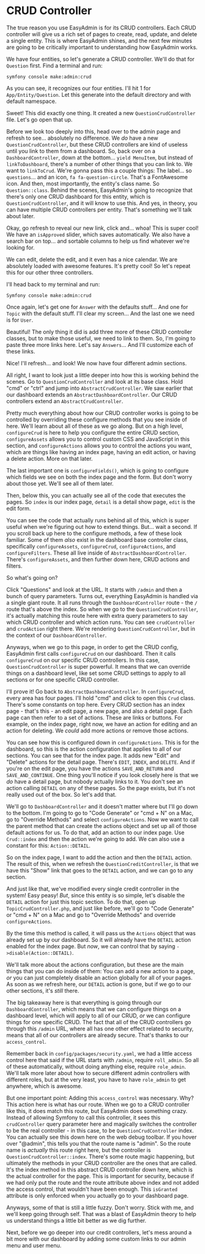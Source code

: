 # CRUD Controller

The true reason you use EasyAdmin is for its CRUD controllers. Each CRUD controller will give us a rich set of pages to create, read, update, and delete a single entity. This is where EasyAdmin shines, and the next few minutes are going to be critically important to understanding how EasyAdmin works.

We have four entities, so let's generate a CRUD controller. We'll do that for `Question` first. Find a terminal and run:

```
symfony console make:admin:crud
```

As you can see, it recognizes our four entities. I'll hit 1 for `App/Entity/Question`. Let this generate into the default directory and with default namespace.

Sweet! This did exactly one thing. It created a new `QuestionCrudController` file. Let's go open that up.

Before we look too deeply into this, head over to the admin page and refresh to see... absolutely no difference. We *do* have a new `QuestionCrudController`, but these CRUD controllers are kind of useless until you link to them from a dashboard. So, back over on a `DashboardController`, down at the bottom... `yield MenuItem`, but instead of `linkToDashboard`, there's a number of other things that you can link to. We want to `linkToCrud`. We're gonna pass this a couple things: The label... so `questions`... and an icon, `fa fa-question-circle`. That's a FontAwesome icon. And then, most importantly, the entity's class name. So `Question::class`. Behind the scenes, EasyAdmin's going to recognize that there's only one CRUD dashboard for this entity, which is `QuestionCrudController`, and it will know to use this. And yes, in theory, you can have multiple CRUD controllers per entity. That's something we'll talk about later.

Okay, go refresh to reveal our new link, click and... whoa! This is super cool! We have an `isApproved` slider, which saves automatically. We also have a search bar on top... and sortable columns to help us find whatever we're looking for.

We can edit, delete the edit, and it even has a nice calendar. We are absolutely loaded with awesome features. It's pretty cool! So let's repeat this for our other three controllers.

I'll head back to my terminal and run:

```terminal
Symfony console make:admin:crud
```

Once again, let's get one for `Answer` with the defaults stuff... And one for `Topic` with the default stuff. I'll clear my screen... And the last one we need is for `User`.

Beautiful! The only thing it did is add three more of these CRUD controller classes, but to make those useful, we need to link to them. So, I'm going to paste three more links here. Let's say `Answers`... And I'll customize each of these links.

Nice! I'll refresh... and look! We now have four different admin sections.

All right, I want to look just a little deeper into how this is working behind the scenes. Go to `QuestionCrudController` and look at its base class. Hold "cmd" or "ctrl" and jump into `AbstractCrudController`. We saw earlier that our dashboard extends an `AbstractDashboardController`. Our CRUD controllers extend an `AbstractCrudController`.

Pretty much everything about how our CRUD controller works is going to be controlled by overriding these configure methods that you see inside of here. We'll learn about all of these as we go along. But on a high level, `configureCrud` is here to help you configure the entire CRUD section, `configureAssets` allows you to control custom CSS and JavaScript in this section, and `configureActions` allows you to control the actions you want, which are things like having an index page, having an edit action, or having a delete action. More on that later.

The last important one is `configureFields()`, which is going to configure which fields we see on both the index page and the form. But don't worry about those yet. We'll see all of them later.

Then, below this, you can actually see all of the code that executes the pages. So `index` is our index page, `detail` is a detail show page, `edit` is the edit form.

You can see the code that actually runs behind all of this, which is super useful when we're figuring out how to extend things. But... wait a second. If you scroll back up here to the configure methods, a few of these look familiar. Some of them *also* exist in the dashboard base controller class, specifically `configureAssets`, `configureCrud`, `configureActions`, and `configureFilters`. These all live inside of `AbstractDashboardController`. There's `configureAssets`, and then further down here, CRUD actions and filters.

So what's going on?

Click "Questions" and look at the URL. It starts with `/admin` and then a bunch of query parameters. Turns out, everything EasyAdmin is handled via a single giant route. It all runs through the `DashboardController` route - the `/` route that's above the index. So when we go to the `QuestionCrudController`, it's actually matching this route here with extra query parameters to say which CRUD controller and which action runs. You can see `crudController` and `crudAction` right there. We're rendering `QuestionCrudController`, but in the context of our `DashboardController`.

Anyways, when we go to this page, in order to get the CRUD config, EasyAdmin first calls `configureCrud` on our dashboard. Then it calls `configureCrud` on our specific CRUD controllers. In this case, `QuestionCrudController` is super powerful. It means that we can override things on a dashboard level, like set some CRUD settings to apply to all sections or for one specific CRUD controller.

I'll prove it! Go back to `AbstractDashboardController`. In `configureCrud`, every area has four pages. I'll hold "cmd" and click to open this `Crud` class. There's some constants on top here. Every CRUD section has an index page - that's this - an edit page, a new page, and also a detail page. Each page can then refer to a set of actions. These are links or buttons. For example, on the index page, right now, we have an action for editing and an action for deleting. We *could* add more actions or remove those actions.

You can see how this is configured down in `configureActions`. This is for the dashboard, so this is the action configuration that applies to all of our sections. You can see that for the index page. It adds new "Edit" and "Delete" actions for the detail page. There's `EDIT`, `INDEX`, and `DELETE`. And if you're on the edit page, you have the actions `SAVE_AND_RETURN` and `SAVE_AND_CONTINUE`. One thing you'll notice if you look closely here is that we *do* have a detail page, but nobody actually links to it. You don't see an action calling `DETAIL` on any of these pages. So the page exists, but it's not really used out of the box. So let's add that. 

We'll go to `DashboardController` and it doesn't matter where but I'll go down to the bottom. I'm going to go to "Code Generate" or "cmd + N" on a Mac, go to "Override Methods" and select `configureActions`. Now we want to call the parent method that can create the actions object and set up all of those default actions for us. To do that, add an action to our index page. Use `Crud::index` and then the action we're going to add. We can also use a constant for this: `Action::DETAIL`.

So on the index page, I want to add the action and then the `DETAIL` action. The result of this, when we refresh the `QuestionCreditController`, is that we have this "Show" link that goes to the `DETAIL` action, and we can go to any section. 

And just like that, we've modified every single credit controller in the system! Easy peasy! *But*, since this entity is so simple, let's disable the `DETAIL` action for just this topic section. To do that, open up `TopicCrudController.php`, and just like before, we'll go to "Code Generate" or "cmd + N" on a Mac and go to "Override Methods" and override `configureActions`.

By the time this method is called, it will pass us the `Actions` object that was already set up by our dashboard. So it will already have the `DETAIL` action enabled for the index page. But *now*, we can control that by saying `->disable(Action::DETAIL)`.

We'll talk more about the actions configuration, but these are the main things that you can do inside of them: You can add a new action to a page, *or* you can just completely disable an action globally for all of your pages. As soon as we refresh here, our `DETAIL` action is gone, but if we go to our other sections, it's *still* there.

The big takeaway here is that everything is going through our `DashboardController`, which means that we can configure things on a dashboard level, which will apply to all of our CRUD, *or* we can configure things for one specific CRUD. The fact that all of the CRUD controllers go through this `/admin` URL, where all has one other effect related to security, means that all of our controllers are already secure. That's thanks to our `access_control`.

Remember back in `config/packages/security.yaml`, we had a little access control here that said if the URL starts with `/admin`, require `roll_admin`. So all of these automatically, without doing anything else, require `role_admin`. We'll talk more later about how to secure different admin controllers with different roles, but at the very least, you have to have `role_admin` to get anywhere, which is awesome.

But one important point: Adding this `access_control` was necessary. Why? This action here is what has our route. When we go to a CRUD controller like this, it does match this route, but EasyAdmin does something crazy. Instead of allowing Symfony to call this controller, it sees this `crudController` query parameter here and magically switches the controller to be the real controller - in this case, to be `QuestionCrudController` index. You can actually see this down here on the web debug toolbar. If you hover over "@admin", this tells you that the route name is "admin". So the route name is *actually* this route right here, but the controller is `QuestionCrudController::index`. There's some route magic happening, but ultimately the methods in your CRUD controller are the ones that are called. It's the index method in this abstract CRUD controller down here, which is the actual controller for the page. This is important for security, because if we had only put the route and the route attribute above index and not added the access control, that wouldn't have been enough. This `isGranted` attribute is only enforced when you actually go to your dashboard page.

Anyways, some of that is still a little fuzzy. Don't worry. Stick with me, and we'll keep going through self. That was a blast of EasyAdmin theory to help us understand things a little bit better as we dig further.

Next, before we go deeper into our credit controllers, let's mess around a bit more with our dashboard by adding some custom links to our admin menu and user menu.
